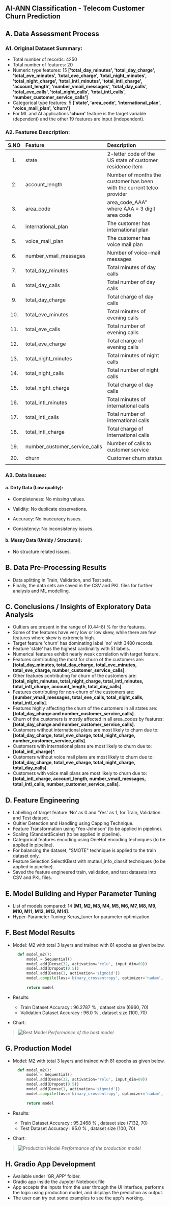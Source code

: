 ## AI-ANN Classification - Telecom Customer Churn Prediction


## A. Data Assessment Process   
### A1. Original Dataset Summary:
- Total number of records: 4250
- Total number of features: 20
- Numeric type features: 15 **['total_day_minutes', 'total_day_charge', 'total_eve_minutes', 'total_eve_charge', 'total_night_minutes', 'total_night_charge', 'total_intl_minutes', 'total_intl_charge', 'account_length', 'number_vmail_messages', 'total_day_calls', 'total_eve_calls', 'total_night_calls', 'total_intl_calls', 'number_customer_service_calls']**
- Categorical type features: 5 **['state', 'area_code', 'international_plan', 'voice_mail_plan', 'churn']**
- For ML and AI applications **'churn'** feature is the target variable (dependent) and the other 19 features are input (independent).

### A2. Features Description:
| S.NO | Feature                        | Description                                                              |
|:----:| :---                           | :---                                                                     |
| 1.   | state                          | 2-letter code of the US state of customer residence item                 |
| 2.   | account_length                 | Number of months the customer has been with the current telco provider   |
| 3.   | area_code                      | area_code_AAA" where AAA = 3 digit area code                             |
| 4.   | international_plan             | The customer has international plan                                      |
| 5.   | voice_mail_plan                | The customer has voice mail plan                                         |
| 6.   | number_vmail_messages          | Number of voice-mail messages                                            |
| 7.   | total_day_minutes              | Total minutes of day calls                                               |
| 8.   | total_day_calls                | Total number of day calls                                                |
| 9.   | total_day_charge               | Total charge of day calls                                                |
| 10.  | total_eve_minutes              | Total minutes of evening calls                                           |
| 11.  | total_eve_calls                | Total number of evening calls                                            |
| 12.  | total_eve_charge               | Total charge of evening calls                                            |
| 13.  | total_night_minutes            | Total minutes of night calls                                             |
| 14.  | total_night_calls              | Total number of night calls                                              |
| 15.  | total_night_charge             | Total charge of day calls                                                |
| 16.  | total_intl_minutes             | Total minutes of international calls                                     |
| 17.  | total_intl_calls               | Total number of international calls                                      |
| 18.  | total_intl_charge              | Total charge of international calls                                      |
| 19.  | number_customer_service_calls  | Number of calls to customer service                                      |
| 20.  | churn                          | Customer churn status                                                    |
|      |                                |                                                                          |

### A3. Data Issues:
#### a. Dirty Data (Low quality):
- Completeness: No missing values.
  
- Validity: No duplicate observations.

- Accuracy: No inaccuracy issues.

- Consistency: No inconsistency issues.

#### b. Messy Data (Untidy / Structural):
- No structure related issues.


## B. Data Pre-Processing Results
- Data splitting in Train, Validation, and Test sets.
- Finally, the data sets are saved in the CSV and PKL files for further analysis and ML modelling.


## C. Conclusions / Insights of Exploratory Data Analysis
- Oultiers are present in the range of (0.44-8) % for the features.
- Some of the features have very low or low skew, while there are few features where skew is extremely high.
- Target feature 'churn' has dominating label 'no' with 3480 records.
- Feature 'state' has the highest cardinality with 51 labels.      
- Numerical features exhibit nearly weak correlation with target feature.
- Features contributing the most for churn of the customers are: **[total_day_minutes, total_day_charge, total_eve_minutes, total_eve_charge, number_customer_service_calls]**.
- Other features contributing for churn of the customers are: **[total_night_minutes, total_night_charge, total_intl_minutes, total_intl_charge, account_length, total_day_calls]**.
- Features contributing for non-churn of the customers are: **[number_vmail_messages, total_eve_calls, total_night_calls, total_intl_calls]**.                 
- Features highly affecting the churn of the customers in all states are: **[total_day_charge and number_customer_service_calls]**.
- Churn of the customers is mostly affected in all area_codes by features: **[total_day_charge and number_customer_service_calls]**.
- Customers without international plans are most likely to churn due to: **[total_day_charge, total_eve_charge, total_night_charge, number_customer_service_calls]**.
- Customers with international plans are most likely to churn due to: **[total_intl_charge]***.
- Customers without voice mail plans are most likely to churn due to: **[total_day_charge, total_eve_charge, total_night_charge, total_day_calls]**.
- Customers with voice mail plans are most likely to churn due to: **[total_intl_charge, account_length, number_vmail_messages, total_intl_calls, number_customer_service_calls]**.


## D. Feature Engineering
- Labelling of target feature 'No' as 0 and 'Yes' as 1, for Train, Validation and Test dataset.
- Oultier Detection and Handling using Capping Technique.
- Feature Transformation using 'Yeo-Johnson' (to be applied in pipeline).
- Scaling (StandardScaler) (to be applied in pipeline).
- Categorical features encoding using OneHot encoding techniques (to be applied in pipeline).
- For balancing the dataset, "SMOTE" technique is applied to the train dataset only.
- Feature Selection SelectKBest with mutaul_info_classif techniques (to be applied in pipeline).
- Saved the feature engineered train, validation, and test datasets into CSV and PKL files.


## E. Model Building and Hyper Parameter Tuning
- List of models compared: 14 **[M1, M2, M3, M4, M5, M6, M7, M8, M9, M10, M11, M12, M13, M14]**.
- Hyper-Parameter Tuning: Keras_tuner for parameter optimization.


## F. Best Model Results
- Model: M2 with total 3 layers and trained with 81 epochs as given below.
  ```python
    def model_m2():
        model = Sequential()
        model.add(Dense(32, activation='relu', input_dim=69))
        model.add(Dropout(0.5))
        model.add(Dense(1, activation='sigmoid'))
        model.compile(loss='binary_crossentropy', optimizer='nadam', metrics=['accuracy'])
        
        return model
  ```

- Results:
  - Train Dataset Accuracy      : 96.2787 % , dataset size (6960, 70)
  - Validation Dataset Accuracy : 96.0 %    , dataset size (100, 70)
- Chart:
>![Best Model](./assets/img/res_best_model.png)
*Performance of the best model*  


## G. Production Model
- Model: M2 with total 3 layers and trained with 81 epochs as given below.
  ```python
    def model_m2():
        model = Sequential()
        model.add(Dense(32, activation='relu', input_dim=69))
        model.add(Dropout(0.5))
        model.add(Dense(1, activation='sigmoid'))
        model.compile(loss='binary_crossentropy', optimizer='nadam', metrics=['accuracy'])
        
        return model
  ```

- Results:
  - Train Dataset Accuracy : 95.2468 % , dataset size (7132, 70)
  - Test Dataset Accuracy  : 95.0 %    , dataset size (100, 70)
- Chart:
>![Production Model](./assets/img/res_prod_model.png)
*Performance of the production model*  


## H. Gradio App Development  
- Available under 'GR_APP' folder.
- Gradio app inside the Jupyter Notebook file
- App accepts the inputs from the user through the UI interface, performs the logic using production model, and displays the prediction as output.
- The user can try out some examples to see the app's working.
